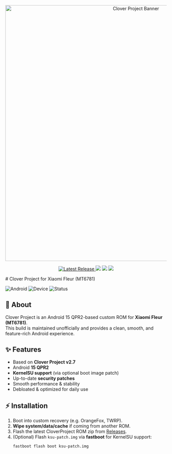 <p align="center">
  <img src="assets/banner.png" alt="Clover Project Banner" width="800"/>
</p>

<p align="center">
  <a href="https://github.com/gachanxd/Clover-fleur/releases">
    <img src="https://img.shields.io/github/v/release/gachanxd/Clover-fleur?style=for-the-badge&logo=android" alt="Latest Release"/>
  </a>
  <img src="https://img.shields.io/badge/Android-15-blue?style=for-the-badge&logo=android"/>
  <img src="https://img.shields.io/badge/Device-Fleur-green?style=for-the-badge&logo=xiaomi"/>
  <img src="https://img.shields.io/badge/Status-UNOFFICIAL-orange?style=for-the-badge"/>
</p>
# Clover Project for Xiaomi Fleur (MT6781)

![Android](https://img.shields.io/badge/Android-15-blue.svg)
![Device](https://img.shields.io/badge/Device-Fleur-green.svg)
![Status](https://img.shields.io/badge/Build-UNOFFICIAL-orange.svg)

## 📱 About
Clover Project is an Android 15 QPR2-based custom ROM for **Xiaomi Fleur (MT6781)**.  
This build is maintained unofficially and provides a clean, smooth, and feature-rich Android experience.

## ✨ Features
- Based on **Clover Project v2.7**
- Android **15 QPR2**
- **KernelSU support** (via optional boot image patch)
- Up-to-date **security patches**
- Smooth performance & stability
- Debloated & optimized for daily use

## ⚡ Installation
1. Boot into custom recovery (e.g. OrangeFox, TWRP).
2. **Wipe system/data/cache** if coming from another ROM.
3. Flash the latest CloverProject ROM zip from [Releases](https://github.com/gachanxd/Clover-fleur/releases).
4. (Optional) Flash `ksu-patch.img` via **fastboot** for KernelSU support:
   ```bash
   fastboot flash boot ksu-patch.img
